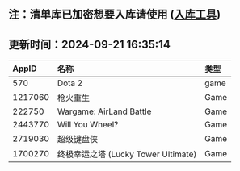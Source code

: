 ## 注：清单库已加密想要入库请使用 ([入库工具](https://github.com/BlankTMing/ManifestAutoUpdate/releases))

## 更新时间：2024-09-21 16:35:14
| AppID | 名称 | 类型  |
| :-------------------- | :----------------------------- | :----------- |
| 570 | Dota 2| game |
| 1217060 | 枪火重生| Game |
| 222750 | Wargame: AirLand Battle| Game |
| 2443770 | Will You Wheel?| Game |
| 2719030 | 超级键盘侠| Game |
| 1700270 | 终极幸运之塔 (Lucky Tower Ultimate)| Game |
